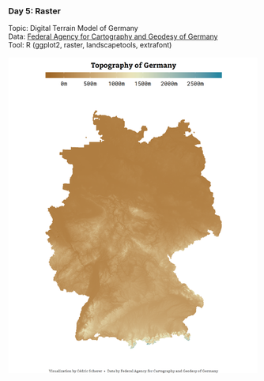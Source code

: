 ### Day 5: Raster
Topic: Digital Terrain Model of Germany
<br>
Data: [Federal Agency for Cartography and Geodesy of Germany](https://www.bkg.bund.de/DE/Produkte-und-Services/Shop-und-Downloads/Digitale-Geodaten/Gelaendemodelle/Deutschland/DGM-Deutschland_cont.html)
<br>
Tool: R (ggplot2, raster, landscapetools, extrafont)
<br><br>
![./Day05_Raster/Raster_GermanyDGM.png](https://raw.githubusercontent.com/Z3tt/30DayMapChallenge/master/contributions/Day05_Raster/Raster_GermanyDGM.png)
